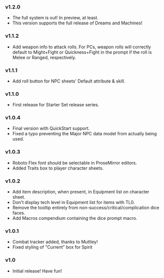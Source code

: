 ### v1.2.0
- The full system is out! In preview, at least.
- This version supports the full release of Dreams and Machines!

### v1.1.2
- Add weapon info to attack rolls. For PCs, weapon rolls will correctly default to Might+Fight or Quickness+Fight in the prompt if the roll is Melee or Ranged, respectively.

### v1.1.1
- Add roll button for NPC sheets' Default attribute & skill.

### v1.1.0
- First release for Starter Set release series.

### v1.0.4
- Final version with QuickStart support.
- Fixed a typo preventing the Major NPC data model from actually being used.

### v1.0.3
- Roboto Flex font should be selectable in ProseMirror editors.
- Added Traits box to player character sheets.

### v1.0.2
- Add item description, when present, in Equipment list on character sheet.
- Don't display tech level in Equipment list for items with TL0.
- Remove the tooltip entirely from non-success/critical/complication dice faces.
- Add Macros compendium containing the dice prompt macro.

### v1.0.1
- Combat tracker added, thanks to Muttley!
- Fixed styling of "Current" box for Spirit

### v1.0
- Initial release! Have fun!

